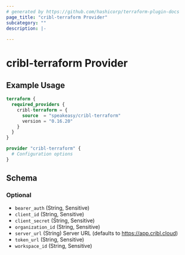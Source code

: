 ```yaml
---
# generated by https://github.com/hashicorp/terraform-plugin-docs
page_title: "cribl-terraform Provider"
subcategory: ""
description: |-
  
---
```


# cribl-terraform Provider



## Example Usage

```terraform
terraform {
  required_providers {
    cribl-terraform = {
      source  = "speakeasy/cribl-terraform"
      version = "0.16.20"
    }
  }
}

provider "cribl-terraform" {
  # Configuration options
}
```

<!-- schema generated by tfplugindocs -->
## Schema

### Optional

- `bearer_auth` (String, Sensitive)
- `client_id` (String, Sensitive)
- `client_secret` (String, Sensitive)
- `organization_id` (String, Sensitive)
- `server_url` (String) Server URL (defaults to https://app.cribl.cloud)
- `token_url` (String, Sensitive)
- `workspace_id` (String, Sensitive)
